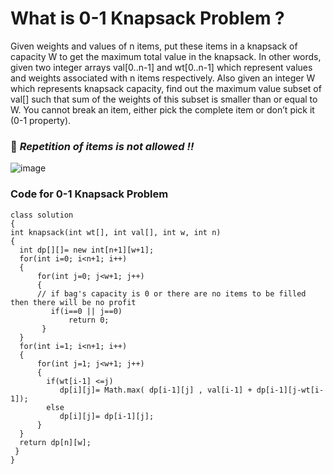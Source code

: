 # What is 0-1 Knapsack Problem ?

Given weights and values of n items, put these items in a knapsack of capacity W to get the maximum total value in the knapsack. 
In other words, given two integer arrays val[0..n-1] and wt[0..n-1] which represent values and weights associated with n items respectively. 
Also given an integer W which represents knapsack capacity, find out the maximum value subset of val[] such that sum of the weights of this subset is smaller than or equal to W. 
You cannot break an item, either pick the complete item or don’t pick it (0-1 property).

### :no_entry_sign: *Repetition of items is not allowed !!*

![image](https://user-images.githubusercontent.com/64327691/149123926-aeb4e95d-fc76-489a-88fd-33fe46a456e0.png)

### Code for 0-1 Knapsack Problem

```
class solution 
{
int knapsack(int wt[], int val[], int w, int n)
{
  int dp[][]= new int[n+1][w+1];
  for(int i=0; i<n+1; i++)
  {
      for(int j=0; j<w+1; j++)
      {
      // if bag's capacity is 0 or there are no items to be filled then there will be no profit
         if(i==0 || j==0) 
             return 0;
       }
  }
  for(int i=1; i<n+1; i++)
  {
      for(int j=1; j<w+1; j++)
      {
        if(wt[i-1] <=j)
           dp[i][j]= Math.max( dp[i-1][j] , val[i-1] + dp[i-1][j-wt[i-1]);
        else
           dp[i][j]= dp[i-1][j];
      }
  }
  return dp[n][w];
 }
}           
```

